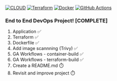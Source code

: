 [![CLOUD](https://custom-icon-badges.demolab.com/badge/Cloud-%23FF9900?logo=aws&logoColor=BLACK)](#)
[![Terraform](https://img.shields.io/badge/Terraform-844FBA?logo=terraform&logoColor=black)](#)
[![Docker](https://img.shields.io/badge/Docker-2496ED?logo=docker&logoColor=black)](#)
[![GitHub Actions](https://img.shields.io/badge/GitHub_Actions-c1121f?logo=github-actions&logoColor=black)](#)

### End to End DevOps Project! [COMPLETE]

1. Application ✅
2. Terraform ✅ 
3. Dockerfile ✅
4. Add image scannning (Trivy) ✅
5. GA Workflows - container-build ✅ 
6. GA Workflows - terraform-build ✅
7. Create a README.md ⏱️
8. Revisit and improve project ⏱️